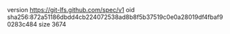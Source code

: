 version https://git-lfs.github.com/spec/v1
oid sha256:872a51186dbdd4cb224072538ad8b8f5b37519c0e0a28019df4fbaf90283c484
size 3674
